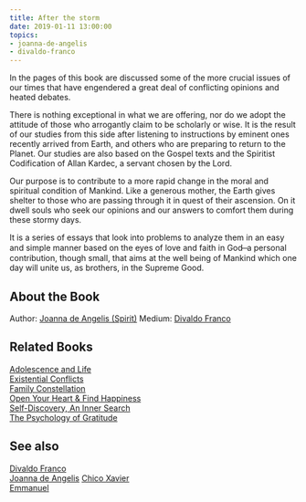 ```yaml
---
title: After the storm
date: 2019-01-11 13:00:00
topics: 
- joanna-de-angelis
- divaldo-franco
---
```


In the pages of this book are discussed some of the more crucial issues of our
times that have engendered a great deal of conflicting opinions and heated
debates.

There is nothing exceptional in what we are offering, nor do we adopt the
attitude of those who arrogantly claim to be scholarly or wise.  It is the
result of our studies from this side after listening to instructions by eminent
ones recently arrived from Earth, and others who are preparing to return to the
Planet.  Our studies are also based on the Gospel texts and the Spiritist
Codification of Allan Kardec, a servant chosen by the Lord.

Our purpose is to contribute to a more rapid change in the moral and spiritual
condition of Mankind.  Like a generous mother, the Earth gives shelter to those
who are passing through it in quest of their ascension.  On it dwell souls who
seek our opinions and our answers to comfort them during these stormy days.

It is a series of essays that look into problems to analyze them in an easy and
simple manner based on the eyes of love and faith in God  ̶  a personal
contribution, though small, that aims at the well being of Mankind which one
day will unite us, as brothers, in the Supreme Good. 

## About the Book
Author: [Joanna de Angelis (Spirit)](/bio/joanna-de-angelis)
Medium: [Divaldo Franco](/bio/divaldo-franco)  

## Related Books
[Adolescence and Life](adolescence-and-life)  
[Existential Conflicts](existential-conflicts)  
[Family Constellation](family-constellation)  
[Open Your Heart & Find Happiness](open-your-heart)  
[Self-Discovery, An Inner Search](self-discovery)  
[The Psychology of Gratitude](the-psychology-of-gratitude)  
   
## See also
[Divaldo Franco](/bio/divaldo-franco)  
[Joanna de Angelis](/bio/joanna-de-angelis)
[Chico Xavier](/bio/chico-xavier)  
[Emmanuel](/bio/emmanuel)  

